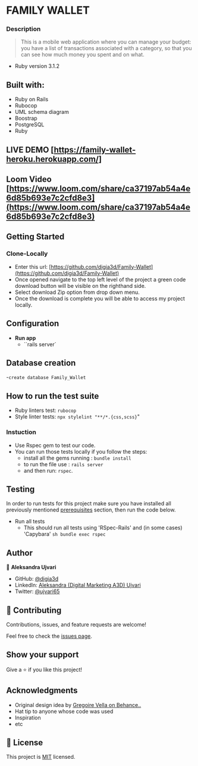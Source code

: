 # FAMILY WALLET

### Description

> This is a mobile web application where you can manage your budget: you have a list of transactions associated with a category, so that you can see how much money you spent and on what.

* Ruby version 3.1.2

## Built with:

- Ruby on Rails
- Rubocop
- UML schema diagram
- Boostrap
- PostgreSQL
- Ruby

## LIVE DEMO [https://family-wallet-heroku.herokuapp.com/]

## Loom Video [https://www.loom.com/share/ca37197ab54a4e6d85b693e7c2cfd8e3](https://www.loom.com/share/ca37197ab54a4e6d85b693e7c2cfd8e3)

## Getting Started

### Clone-Locally
- Enter this url: [https://github.com/digia3d/Family-Wallet](https://github.com/digia3d/Family-Wallet)
- Once opened navigate to the top left level of the project a green code download button will be visible on the righthand side.
- Select download Zip option from drop down menu.
- Once the download is complete you will be able to access my project locally.


## Configuration

- **Run app**
  - ``rails server`

## Database creation
-``create database Family_Wallet``

## How to run the test suite
- Ruby linters test: ``rubocop``
- Style linter tests: ``npx stylelint "**/*.{css,scss}``"
### Instuction
- Use Rspec gem to test our code.
- You can run those tests locally if you follow the steps:
    - install all the gems running : ``bundle install``
    - to run the file use : ``rails server``
    - and then run: ``rspec``.

## Testing
In order to run tests for this project make sure you have installed all previously mentioned [prerequisites](#prerequisites) section, then run the code below.

- Run all tests
  - This should run all tests using 'RSpec-Rails' and (in some cases) 'Capybara'
  ```sh bundle exec rspec```


## Author

👤 **Aleksandra Ujvari**

- GitHub: [@digia3d](https://github.com/digia3d)
- LinkedIn: [Aleksandra (Digital Marketing A3D) Ujvari](https://www.linkedin.com/in/aleksandra-ujvari-85235a210/) 
- Twitter: [@ujvari65](https://twitter.com/ujvari65)

## 🤝 Contributing
Contributions, issues, and feature requests are welcome!


Feel free to check the [issues page](https://github.com/digia3d/Family-Wallet/issues).

## Show your support

Give a ⭐️ if you like this project!

## Acknowledgments
- Original design idea by [Gregoire Vella on Behance..](https://www.behance.net/gregoirevella)
- Hat tip to anyone whose code was used
- Inspiration
- etc

## 📝 License

This project is [MIT](./MIT.md) licensed.
